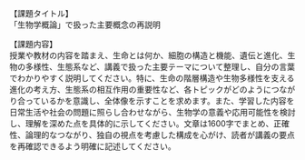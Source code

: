 【課題タイトル】  
「生物学概論」で扱った主要概念の再説明

【課題内容】  
授業や教材の内容を踏まえ、生命とは何か、細胞の構造と機能、遺伝と進化、生物の多様性、生態系など、講義で扱った主要テーマについて整理し、自分の言葉でわかりやすく説明してください。特に、生命の階層構造や生物多様性を支える進化の考え方、生態系の相互作用の重要性など、各トピックがどのようにつながり合っているかを意識し、全体像を示すことを求めます。また、学習した内容を日常生活や社会の問題に照らし合わせながら、生物学の意義や応用可能性を検討し、理解を深めた点を具体的に示してください。文章は1600字でまとめ、正確性、論理的なつながり、独自の視点を考慮した構成を心がけ、読者が講義の要点を再確認できるよう明確に記述してください。